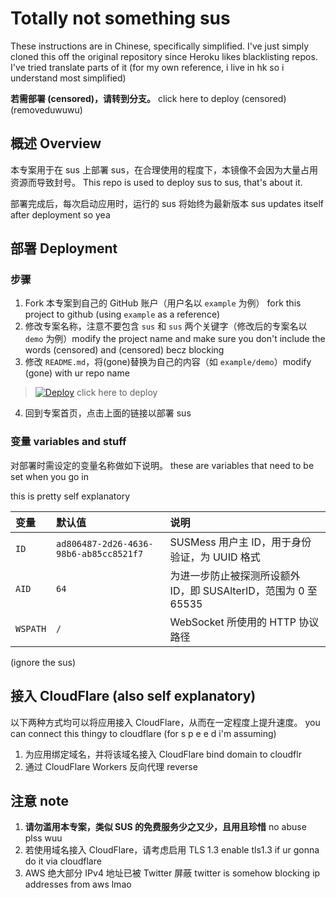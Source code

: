 # Totally not something sus
These instructions are in Chinese, specifically simplified. I've just simply cloned this off the original repository since Heroku likes blacklisting repos. I've tried translate parts of it (for my own reference, i live in hk so i understand most simplified)

**若需部署 (censored)，请转到分支。** click here to deploy (censored) (removeduwuwu)

## 概述 Overview

本专案用于在 sus 上部署 sus，在合理使用的程度下，本镜像不会因为大量占用资源而导致封号。 This repo is used to deploy sus to sus, that's about it. 

部署完成后，每次启动应用时，运行的 sus 将始终为最新版本 sus updates itself after deployment so yea

## 部署 Deployment

### 步骤 

 1. Fork 本专案到自己的 GitHub 账户（用户名以 `example` 为例） fork  this project to github (using `example` as a reference)
 2. 修改专案名称，注意不要包含 `sus` 和 `sus` 两个关键字（修改后的专案名以 `demo` 为例）modify the project name and make sure you don't include the words (censored) and (censored) becz blocking
 3. 修改 `README.md`，将(gone)替换为自己的内容（如 `example/demo`）modify (gone) with ur repo name

> [![Deploy](https://www.herokucdn.com/deploy/button.png)](https://dashboard.heroku.com/new?template=https://github.com/MainDabRblx/anoteh-reay) click here to deploy

 4. 回到专案首页，点击上面的链接以部署 sus

### 变量 variables and stuff

对部署时需设定的变量名称做如下说明。 these are variables that need to be set when you go in

this is pretty self explanatory

| 变量 | 默认值 | 说明 |
| :--- | :--- | :--- |
| `ID` | `ad806487-2d26-4636-98b6-ab85cc8521f7` | SUSMess 用户主 ID，用于身份验证，为 UUID 格式 |
| `AID` | `64` | 为进一步防止被探测所设额外 ID，即 SUSAlterID，范围为 0 至 65535 |
| `WSPATH` | `/` | WebSocket 所使用的 HTTP 协议路径 |
(ignore the sus)

## 接入 CloudFlare (also self explanatory)

以下两种方式均可以将应用接入 CloudFlare，从而在一定程度上提升速度。 you can connect this thingy to cloudflare (for  s p e e d  i'm assuming)

 1. 为应用绑定域名，并将该域名接入 CloudFlare bind domain to cloudflr
 2. 通过 CloudFlare Workers 反向代理 reverse
 
## 注意 note

 1. **请勿滥用本专案，类似 SUS 的免费服务少之又少，且用且珍惜** no abuse plss wuu
 2. 若使用域名接入 CloudFlare，请考虑启用 TLS 1.3 enable tls1.3 if ur gonna do it via cloudflare
 3. AWS 绝大部分 IPv4 地址已被 Twitter 屏蔽 twitter is somehow blocking ip addresses from aws lmao
